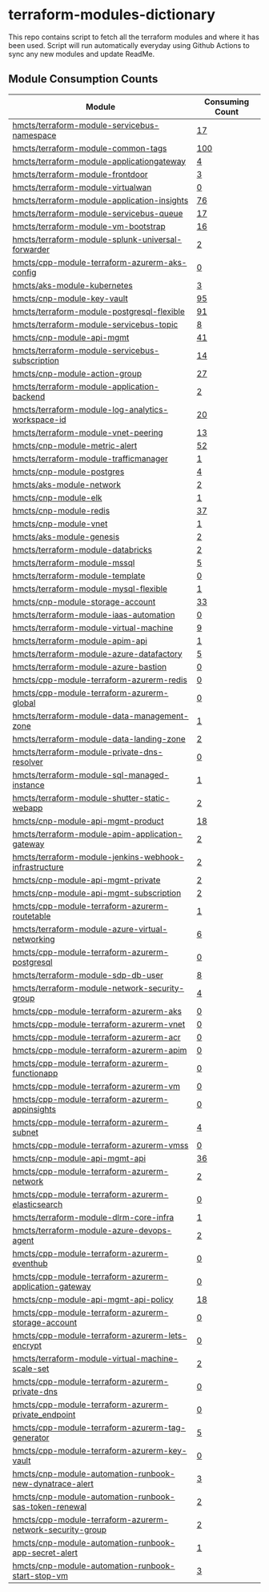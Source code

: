 # terraform-modules-dictionary
This repo contains script to fetch all the terraform modules and where it has been used.  Script will run automatically everyday using Github Actions to sync any new modules and update ReadMe.























































## Module Consumption Counts

| Module | Consuming Count |
| --- | --- |
| <a href="https://github.com/hmcts/terraform-module-servicebus-namespace" target="_blank">hmcts/terraform-module-servicebus-namespace</a> | <a href="https://github.com/search?q=org%3Ahmcts+hmcts/terraform-module-servicebus-namespace+language%3AHCL++NOT+is%3Aarchived&type=code&l=HCL" target="_blank">17</a> |
| <a href="https://github.com/hmcts/terraform-module-common-tags" target="_blank">hmcts/terraform-module-common-tags</a> | <a href="https://github.com/search?q=org%3Ahmcts+hmcts/terraform-module-common-tags+language%3AHCL++NOT+is%3Aarchived&type=code&l=HCL" target="_blank">100</a> |
| <a href="https://github.com/hmcts/terraform-module-applicationgateway" target="_blank">hmcts/terraform-module-applicationgateway</a> | <a href="https://github.com/search?q=org%3Ahmcts+hmcts/terraform-module-applicationgateway+language%3AHCL++NOT+is%3Aarchived&type=code&l=HCL" target="_blank">4</a> |
| <a href="https://github.com/hmcts/terraform-module-frontdoor" target="_blank">hmcts/terraform-module-frontdoor</a> | <a href="https://github.com/search?q=org%3Ahmcts+hmcts/terraform-module-frontdoor+language%3AHCL++NOT+is%3Aarchived&type=code&l=HCL" target="_blank">3</a> |
| <a href="https://github.com/hmcts/terraform-module-virtualwan" target="_blank">hmcts/terraform-module-virtualwan</a> | <a href="https://github.com/search?q=org%3Ahmcts+hmcts/terraform-module-virtualwan+language%3AHCL++NOT+is%3Aarchived&type=code&l=HCL" target="_blank">0</a> |
| <a href="https://github.com/hmcts/terraform-module-application-insights" target="_blank">hmcts/terraform-module-application-insights</a> | <a href="https://github.com/search?q=org%3Ahmcts+hmcts/terraform-module-application-insights+language%3AHCL++NOT+is%3Aarchived&type=code&l=HCL" target="_blank">76</a> |
| <a href="https://github.com/hmcts/terraform-module-servicebus-queue" target="_blank">hmcts/terraform-module-servicebus-queue</a> | <a href="https://github.com/search?q=org%3Ahmcts+hmcts/terraform-module-servicebus-queue+language%3AHCL++NOT+is%3Aarchived&type=code&l=HCL" target="_blank">17</a> |
| <a href="https://github.com/hmcts/terraform-module-vm-bootstrap" target="_blank">hmcts/terraform-module-vm-bootstrap</a> | <a href="https://github.com/search?q=org%3Ahmcts+hmcts/terraform-module-vm-bootstrap+language%3AHCL++NOT+is%3Aarchived&type=code&l=HCL" target="_blank">16</a> |
| <a href="https://github.com/hmcts/terraform-module-splunk-universal-forwarder" target="_blank">hmcts/terraform-module-splunk-universal-forwarder</a> | <a href="https://github.com/search?q=org%3Ahmcts+hmcts/terraform-module-splunk-universal-forwarder+language%3AHCL++NOT+is%3Aarchived&type=code&l=HCL" target="_blank">2</a> |
| <a href="https://github.com/hmcts/cpp-module-terraform-azurerm-aks-config" target="_blank">hmcts/cpp-module-terraform-azurerm-aks-config</a> | <a href="https://github.com/search?q=org%3Ahmcts+hmcts/cpp-module-terraform-azurerm-aks-config+language%3AHCL++NOT+is%3Aarchived&type=code&l=HCL" target="_blank">0</a> |
| <a href="https://github.com/hmcts/aks-module-kubernetes" target="_blank">hmcts/aks-module-kubernetes</a> | <a href="https://github.com/search?q=org%3Ahmcts+hmcts/aks-module-kubernetes+language%3AHCL++NOT+is%3Aarchived&type=code&l=HCL" target="_blank">3</a> |
| <a href="https://github.com/hmcts/cnp-module-key-vault" target="_blank">hmcts/cnp-module-key-vault</a> | <a href="https://github.com/search?q=org%3Ahmcts+hmcts/cnp-module-key-vault+language%3AHCL++NOT+is%3Aarchived&type=code&l=HCL" target="_blank">95</a> |
| <a href="https://github.com/hmcts/terraform-module-postgresql-flexible" target="_blank">hmcts/terraform-module-postgresql-flexible</a> | <a href="https://github.com/search?q=org%3Ahmcts+hmcts/terraform-module-postgresql-flexible+language%3AHCL++NOT+is%3Aarchived&type=code&l=HCL" target="_blank">91</a> |
| <a href="https://github.com/hmcts/terraform-module-servicebus-topic" target="_blank">hmcts/terraform-module-servicebus-topic</a> | <a href="https://github.com/search?q=org%3Ahmcts+hmcts/terraform-module-servicebus-topic+language%3AHCL++NOT+is%3Aarchived&type=code&l=HCL" target="_blank">8</a> |
| <a href="https://github.com/hmcts/cnp-module-api-mgmt" target="_blank">hmcts/cnp-module-api-mgmt</a> | <a href="https://github.com/search?q=org%3Ahmcts+hmcts/cnp-module-api-mgmt+language%3AHCL++NOT+is%3Aarchived&type=code&l=HCL" target="_blank">41</a> |
| <a href="https://github.com/hmcts/terraform-module-servicebus-subscription" target="_blank">hmcts/terraform-module-servicebus-subscription</a> | <a href="https://github.com/search?q=org%3Ahmcts+hmcts/terraform-module-servicebus-subscription+language%3AHCL++NOT+is%3Aarchived&type=code&l=HCL" target="_blank">14</a> |
| <a href="https://github.com/hmcts/cnp-module-action-group" target="_blank">hmcts/cnp-module-action-group</a> | <a href="https://github.com/search?q=org%3Ahmcts+hmcts/cnp-module-action-group+language%3AHCL++NOT+is%3Aarchived&type=code&l=HCL" target="_blank">27</a> |
| <a href="https://github.com/hmcts/terraform-module-application-backend" target="_blank">hmcts/terraform-module-application-backend</a> | <a href="https://github.com/search?q=org%3Ahmcts+hmcts/terraform-module-application-backend+language%3AHCL++NOT+is%3Aarchived&type=code&l=HCL" target="_blank">2</a> |
| <a href="https://github.com/hmcts/terraform-module-log-analytics-workspace-id" target="_blank">hmcts/terraform-module-log-analytics-workspace-id</a> | <a href="https://github.com/search?q=org%3Ahmcts+hmcts/terraform-module-log-analytics-workspace-id+language%3AHCL++NOT+is%3Aarchived&type=code&l=HCL" target="_blank">20</a> |
| <a href="https://github.com/hmcts/terraform-module-vnet-peering" target="_blank">hmcts/terraform-module-vnet-peering</a> | <a href="https://github.com/search?q=org%3Ahmcts+hmcts/terraform-module-vnet-peering+language%3AHCL++NOT+is%3Aarchived&type=code&l=HCL" target="_blank">13</a> |
| <a href="https://github.com/hmcts/cnp-module-metric-alert" target="_blank">hmcts/cnp-module-metric-alert</a> | <a href="https://github.com/search?q=org%3Ahmcts+hmcts/cnp-module-metric-alert+language%3AHCL++NOT+is%3Aarchived&type=code&l=HCL" target="_blank">52</a> |
| <a href="https://github.com/hmcts/terraform-module-trafficmanager" target="_blank">hmcts/terraform-module-trafficmanager</a> | <a href="https://github.com/search?q=org%3Ahmcts+hmcts/terraform-module-trafficmanager+language%3AHCL++NOT+is%3Aarchived&type=code&l=HCL" target="_blank">1</a> |
| <a href="https://github.com/hmcts/cnp-module-postgres" target="_blank">hmcts/cnp-module-postgres</a> | <a href="https://github.com/search?q=org%3Ahmcts+hmcts/cnp-module-postgres+language%3AHCL++NOT+is%3Aarchived&type=code&l=HCL" target="_blank">4</a> |
| <a href="https://github.com/hmcts/aks-module-network" target="_blank">hmcts/aks-module-network</a> | <a href="https://github.com/search?q=org%3Ahmcts+hmcts/aks-module-network+language%3AHCL++NOT+is%3Aarchived&type=code&l=HCL" target="_blank">2</a> |
| <a href="https://github.com/hmcts/cnp-module-elk" target="_blank">hmcts/cnp-module-elk</a> | <a href="https://github.com/search?q=org%3Ahmcts+hmcts/cnp-module-elk+language%3AHCL++NOT+is%3Aarchived&type=code&l=HCL" target="_blank">1</a> |
| <a href="https://github.com/hmcts/cnp-module-redis" target="_blank">hmcts/cnp-module-redis</a> | <a href="https://github.com/search?q=org%3Ahmcts+hmcts/cnp-module-redis+language%3AHCL++NOT+is%3Aarchived&type=code&l=HCL" target="_blank">37</a> |
| <a href="https://github.com/hmcts/cnp-module-vnet" target="_blank">hmcts/cnp-module-vnet</a> | <a href="https://github.com/search?q=org%3Ahmcts+hmcts/cnp-module-vnet+language%3AHCL++NOT+is%3Aarchived&type=code&l=HCL" target="_blank">1</a> |
| <a href="https://github.com/hmcts/aks-module-genesis" target="_blank">hmcts/aks-module-genesis</a> | <a href="https://github.com/search?q=org%3Ahmcts+hmcts/aks-module-genesis+language%3AHCL++NOT+is%3Aarchived&type=code&l=HCL" target="_blank">2</a> |
| <a href="https://github.com/hmcts/terraform-module-databricks" target="_blank">hmcts/terraform-module-databricks</a> | <a href="https://github.com/search?q=org%3Ahmcts+hmcts/terraform-module-databricks+language%3AHCL++NOT+is%3Aarchived&type=code&l=HCL" target="_blank">2</a> |
| <a href="https://github.com/hmcts/terraform-module-mssql" target="_blank">hmcts/terraform-module-mssql</a> | <a href="https://github.com/search?q=org%3Ahmcts+hmcts/terraform-module-mssql+language%3AHCL++NOT+is%3Aarchived&type=code&l=HCL" target="_blank">5</a> |
| <a href="https://github.com/hmcts/terraform-module-template" target="_blank">hmcts/terraform-module-template</a> | <a href="https://github.com/search?q=org%3Ahmcts+hmcts/terraform-module-template+language%3AHCL++NOT+is%3Aarchived&type=code&l=HCL" target="_blank">0</a> |
| <a href="https://github.com/hmcts/terraform-module-mysql-flexible" target="_blank">hmcts/terraform-module-mysql-flexible</a> | <a href="https://github.com/search?q=org%3Ahmcts+hmcts/terraform-module-mysql-flexible+language%3AHCL++NOT+is%3Aarchived&type=code&l=HCL" target="_blank">1</a> |
| <a href="https://github.com/hmcts/cnp-module-storage-account" target="_blank">hmcts/cnp-module-storage-account</a> | <a href="https://github.com/search?q=org%3Ahmcts+hmcts/cnp-module-storage-account+language%3AHCL++NOT+is%3Aarchived&type=code&l=HCL" target="_blank">33</a> |
| <a href="https://github.com/hmcts/terraform-module-iaas-automation" target="_blank">hmcts/terraform-module-iaas-automation</a> | <a href="https://github.com/search?q=org%3Ahmcts+hmcts/terraform-module-iaas-automation+language%3AHCL++NOT+is%3Aarchived&type=code&l=HCL" target="_blank">0</a> |
| <a href="https://github.com/hmcts/terraform-module-virtual-machine" target="_blank">hmcts/terraform-module-virtual-machine</a> | <a href="https://github.com/search?q=org%3Ahmcts+hmcts/terraform-module-virtual-machine+language%3AHCL++NOT+is%3Aarchived&type=code&l=HCL" target="_blank">9</a> |
| <a href="https://github.com/hmcts/terraform-module-apim-api" target="_blank">hmcts/terraform-module-apim-api</a> | <a href="https://github.com/search?q=org%3Ahmcts+hmcts/terraform-module-apim-api+language%3AHCL++NOT+is%3Aarchived&type=code&l=HCL" target="_blank">1</a> |
| <a href="https://github.com/hmcts/terraform-module-azure-datafactory" target="_blank">hmcts/terraform-module-azure-datafactory</a> | <a href="https://github.com/search?q=org%3Ahmcts+hmcts/terraform-module-azure-datafactory+language%3AHCL++NOT+is%3Aarchived&type=code&l=HCL" target="_blank">5</a> |
| <a href="https://github.com/hmcts/terraform-module-azure-bastion" target="_blank">hmcts/terraform-module-azure-bastion</a> | <a href="https://github.com/search?q=org%3Ahmcts+hmcts/terraform-module-azure-bastion+language%3AHCL++NOT+is%3Aarchived&type=code&l=HCL" target="_blank">0</a> |
| <a href="https://github.com/hmcts/cpp-module-terraform-azurerm-redis" target="_blank">hmcts/cpp-module-terraform-azurerm-redis</a> | <a href="https://github.com/search?q=org%3Ahmcts+hmcts/cpp-module-terraform-azurerm-redis+language%3AHCL++NOT+is%3Aarchived&type=code&l=HCL" target="_blank">0</a> |
| <a href="https://github.com/hmcts/cpp-module-terraform-azurerm-global" target="_blank">hmcts/cpp-module-terraform-azurerm-global</a> | <a href="https://github.com/search?q=org%3Ahmcts+hmcts/cpp-module-terraform-azurerm-global+language%3AHCL++NOT+is%3Aarchived&type=code&l=HCL" target="_blank">0</a> |
| <a href="https://github.com/hmcts/terraform-module-data-management-zone" target="_blank">hmcts/terraform-module-data-management-zone</a> | <a href="https://github.com/search?q=org%3Ahmcts+hmcts/terraform-module-data-management-zone+language%3AHCL++NOT+is%3Aarchived&type=code&l=HCL" target="_blank">1</a> |
| <a href="https://github.com/hmcts/terraform-module-data-landing-zone" target="_blank">hmcts/terraform-module-data-landing-zone</a> | <a href="https://github.com/search?q=org%3Ahmcts+hmcts/terraform-module-data-landing-zone+language%3AHCL++NOT+is%3Aarchived&type=code&l=HCL" target="_blank">2</a> |
| <a href="https://github.com/hmcts/terraform-module-private-dns-resolver" target="_blank">hmcts/terraform-module-private-dns-resolver</a> | <a href="https://github.com/search?q=org%3Ahmcts+hmcts/terraform-module-private-dns-resolver+language%3AHCL++NOT+is%3Aarchived&type=code&l=HCL" target="_blank">0</a> |
| <a href="https://github.com/hmcts/terraform-module-sql-managed-instance" target="_blank">hmcts/terraform-module-sql-managed-instance</a> | <a href="https://github.com/search?q=org%3Ahmcts+hmcts/terraform-module-sql-managed-instance+language%3AHCL++NOT+is%3Aarchived&type=code&l=HCL" target="_blank">1</a> |
| <a href="https://github.com/hmcts/terraform-module-shutter-static-webapp" target="_blank">hmcts/terraform-module-shutter-static-webapp</a> | <a href="https://github.com/search?q=org%3Ahmcts+hmcts/terraform-module-shutter-static-webapp+language%3AHCL++NOT+is%3Aarchived&type=code&l=HCL" target="_blank">2</a> |
| <a href="https://github.com/hmcts/cnp-module-api-mgmt-product" target="_blank">hmcts/cnp-module-api-mgmt-product</a> | <a href="https://github.com/search?q=org%3Ahmcts+hmcts/cnp-module-api-mgmt-product+language%3AHCL++NOT+is%3Aarchived&type=code&l=HCL" target="_blank">18</a> |
| <a href="https://github.com/hmcts/terraform-module-apim-application-gateway" target="_blank">hmcts/terraform-module-apim-application-gateway</a> | <a href="https://github.com/search?q=org%3Ahmcts+hmcts/terraform-module-apim-application-gateway+language%3AHCL++NOT+is%3Aarchived&type=code&l=HCL" target="_blank">2</a> |
| <a href="https://github.com/hmcts/terraform-module-jenkins-webhook-infrastructure" target="_blank">hmcts/terraform-module-jenkins-webhook-infrastructure</a> | <a href="https://github.com/search?q=org%3Ahmcts+hmcts/terraform-module-jenkins-webhook-infrastructure+language%3AHCL++NOT+is%3Aarchived&type=code&l=HCL" target="_blank">2</a> |
| <a href="https://github.com/hmcts/cnp-module-api-mgmt-private" target="_blank">hmcts/cnp-module-api-mgmt-private</a> | <a href="https://github.com/search?q=org%3Ahmcts+hmcts/cnp-module-api-mgmt-private+language%3AHCL++NOT+is%3Aarchived&type=code&l=HCL" target="_blank">2</a> |
| <a href="https://github.com/hmcts/cnp-module-api-mgmt-subscription" target="_blank">hmcts/cnp-module-api-mgmt-subscription</a> | <a href="https://github.com/search?q=org%3Ahmcts+hmcts/cnp-module-api-mgmt-subscription+language%3AHCL++NOT+is%3Aarchived&type=code&l=HCL" target="_blank">2</a> |
| <a href="https://github.com/hmcts/cpp-module-terraform-azurerm-routetable" target="_blank">hmcts/cpp-module-terraform-azurerm-routetable</a> | <a href="https://github.com/search?q=org%3Ahmcts+hmcts/cpp-module-terraform-azurerm-routetable+language%3AHCL++NOT+is%3Aarchived&type=code&l=HCL" target="_blank">1</a> |
| <a href="https://github.com/hmcts/terraform-module-azure-virtual-networking" target="_blank">hmcts/terraform-module-azure-virtual-networking</a> | <a href="https://github.com/search?q=org%3Ahmcts+hmcts/terraform-module-azure-virtual-networking+language%3AHCL++NOT+is%3Aarchived&type=code&l=HCL" target="_blank">6</a> |
| <a href="https://github.com/hmcts/cpp-module-terraform-azurerm-postgresql" target="_blank">hmcts/cpp-module-terraform-azurerm-postgresql</a> | <a href="https://github.com/search?q=org%3Ahmcts+hmcts/cpp-module-terraform-azurerm-postgresql+language%3AHCL++NOT+is%3Aarchived&type=code&l=HCL" target="_blank">0</a> |
| <a href="https://github.com/hmcts/terraform-module-sdp-db-user" target="_blank">hmcts/terraform-module-sdp-db-user</a> | <a href="https://github.com/search?q=org%3Ahmcts+hmcts/terraform-module-sdp-db-user+language%3AHCL++NOT+is%3Aarchived&type=code&l=HCL" target="_blank">8</a> |
| <a href="https://github.com/hmcts/terraform-module-network-security-group" target="_blank">hmcts/terraform-module-network-security-group</a> | <a href="https://github.com/search?q=org%3Ahmcts+hmcts/terraform-module-network-security-group+language%3AHCL++NOT+is%3Aarchived&type=code&l=HCL" target="_blank">4</a> |
| <a href="https://github.com/hmcts/cpp-module-terraform-azurerm-aks" target="_blank">hmcts/cpp-module-terraform-azurerm-aks</a> | <a href="https://github.com/search?q=org%3Ahmcts+hmcts/cpp-module-terraform-azurerm-aks+language%3AHCL++NOT+is%3Aarchived&type=code&l=HCL" target="_blank">0</a> |
| <a href="https://github.com/hmcts/cpp-module-terraform-azurerm-vnet" target="_blank">hmcts/cpp-module-terraform-azurerm-vnet</a> | <a href="https://github.com/search?q=org%3Ahmcts+hmcts/cpp-module-terraform-azurerm-vnet+language%3AHCL++NOT+is%3Aarchived&type=code&l=HCL" target="_blank">0</a> |
| <a href="https://github.com/hmcts/cpp-module-terraform-azurerm-acr" target="_blank">hmcts/cpp-module-terraform-azurerm-acr</a> | <a href="https://github.com/search?q=org%3Ahmcts+hmcts/cpp-module-terraform-azurerm-acr+language%3AHCL++NOT+is%3Aarchived&type=code&l=HCL" target="_blank">0</a> |
| <a href="https://github.com/hmcts/cpp-module-terraform-azurerm-apim" target="_blank">hmcts/cpp-module-terraform-azurerm-apim</a> | <a href="https://github.com/search?q=org%3Ahmcts+hmcts/cpp-module-terraform-azurerm-apim+language%3AHCL++NOT+is%3Aarchived&type=code&l=HCL" target="_blank">0</a> |
| <a href="https://github.com/hmcts/cpp-module-terraform-azurerm-functionapp" target="_blank">hmcts/cpp-module-terraform-azurerm-functionapp</a> | <a href="https://github.com/search?q=org%3Ahmcts+hmcts/cpp-module-terraform-azurerm-functionapp+language%3AHCL++NOT+is%3Aarchived&type=code&l=HCL" target="_blank">0</a> |
| <a href="https://github.com/hmcts/cpp-module-terraform-azurerm-vm" target="_blank">hmcts/cpp-module-terraform-azurerm-vm</a> | <a href="https://github.com/search?q=org%3Ahmcts+hmcts/cpp-module-terraform-azurerm-vm+language%3AHCL++NOT+is%3Aarchived&type=code&l=HCL" target="_blank">0</a> |
| <a href="https://github.com/hmcts/cpp-module-terraform-azurerm-appinsights" target="_blank">hmcts/cpp-module-terraform-azurerm-appinsights</a> | <a href="https://github.com/search?q=org%3Ahmcts+hmcts/cpp-module-terraform-azurerm-appinsights+language%3AHCL++NOT+is%3Aarchived&type=code&l=HCL" target="_blank">0</a> |
| <a href="https://github.com/hmcts/cpp-module-terraform-azurerm-subnet" target="_blank">hmcts/cpp-module-terraform-azurerm-subnet</a> | <a href="https://github.com/search?q=org%3Ahmcts+hmcts/cpp-module-terraform-azurerm-subnet+language%3AHCL++NOT+is%3Aarchived&type=code&l=HCL" target="_blank">4</a> |
| <a href="https://github.com/hmcts/cpp-module-terraform-azurerm-vmss" target="_blank">hmcts/cpp-module-terraform-azurerm-vmss</a> | <a href="https://github.com/search?q=org%3Ahmcts+hmcts/cpp-module-terraform-azurerm-vmss+language%3AHCL++NOT+is%3Aarchived&type=code&l=HCL" target="_blank">0</a> |
| <a href="https://github.com/hmcts/cnp-module-api-mgmt-api" target="_blank">hmcts/cnp-module-api-mgmt-api</a> | <a href="https://github.com/search?q=org%3Ahmcts+hmcts/cnp-module-api-mgmt-api+language%3AHCL++NOT+is%3Aarchived&type=code&l=HCL" target="_blank">36</a> |
| <a href="https://github.com/hmcts/cpp-module-terraform-azurerm-network" target="_blank">hmcts/cpp-module-terraform-azurerm-network</a> | <a href="https://github.com/search?q=org%3Ahmcts+hmcts/cpp-module-terraform-azurerm-network+language%3AHCL++NOT+is%3Aarchived&type=code&l=HCL" target="_blank">2</a> |
| <a href="https://github.com/hmcts/cpp-module-terraform-azurerm-elasticsearch" target="_blank">hmcts/cpp-module-terraform-azurerm-elasticsearch</a> | <a href="https://github.com/search?q=org%3Ahmcts+hmcts/cpp-module-terraform-azurerm-elasticsearch+language%3AHCL++NOT+is%3Aarchived&type=code&l=HCL" target="_blank">0</a> |
| <a href="https://github.com/hmcts/terraform-module-dlrm-core-infra" target="_blank">hmcts/terraform-module-dlrm-core-infra</a> | <a href="https://github.com/search?q=org%3Ahmcts+hmcts/terraform-module-dlrm-core-infra+language%3AHCL++NOT+is%3Aarchived&type=code&l=HCL" target="_blank">1</a> |
| <a href="https://github.com/hmcts/terraform-module-azure-devops-agent" target="_blank">hmcts/terraform-module-azure-devops-agent</a> | <a href="https://github.com/search?q=org%3Ahmcts+hmcts/terraform-module-azure-devops-agent+language%3AHCL++NOT+is%3Aarchived&type=code&l=HCL" target="_blank">2</a> |
| <a href="https://github.com/hmcts/cpp-module-terraform-azurerm-eventhub" target="_blank">hmcts/cpp-module-terraform-azurerm-eventhub</a> | <a href="https://github.com/search?q=org%3Ahmcts+hmcts/cpp-module-terraform-azurerm-eventhub+language%3AHCL++NOT+is%3Aarchived&type=code&l=HCL" target="_blank">0</a> |
| <a href="https://github.com/hmcts/cpp-module-terraform-azurerm-application-gateway" target="_blank">hmcts/cpp-module-terraform-azurerm-application-gateway</a> | <a href="https://github.com/search?q=org%3Ahmcts+hmcts/cpp-module-terraform-azurerm-application-gateway+language%3AHCL++NOT+is%3Aarchived&type=code&l=HCL" target="_blank">0</a> |
| <a href="https://github.com/hmcts/cnp-module-api-mgmt-api-policy" target="_blank">hmcts/cnp-module-api-mgmt-api-policy</a> | <a href="https://github.com/search?q=org%3Ahmcts+hmcts/cnp-module-api-mgmt-api-policy+language%3AHCL++NOT+is%3Aarchived&type=code&l=HCL" target="_blank">18</a> |
| <a href="https://github.com/hmcts/cpp-module-terraform-azurerm-storage-account" target="_blank">hmcts/cpp-module-terraform-azurerm-storage-account</a> | <a href="https://github.com/search?q=org%3Ahmcts+hmcts/cpp-module-terraform-azurerm-storage-account+language%3AHCL++NOT+is%3Aarchived&type=code&l=HCL" target="_blank">0</a> |
| <a href="https://github.com/hmcts/cpp-module-terraform-azurerm-lets-encrypt" target="_blank">hmcts/cpp-module-terraform-azurerm-lets-encrypt</a> | <a href="https://github.com/search?q=org%3Ahmcts+hmcts/cpp-module-terraform-azurerm-lets-encrypt+language%3AHCL++NOT+is%3Aarchived&type=code&l=HCL" target="_blank">0</a> |
| <a href="https://github.com/hmcts/terraform-module-virtual-machine-scale-set" target="_blank">hmcts/terraform-module-virtual-machine-scale-set</a> | <a href="https://github.com/search?q=org%3Ahmcts+hmcts/terraform-module-virtual-machine-scale-set+language%3AHCL++NOT+is%3Aarchived&type=code&l=HCL" target="_blank">2</a> |
| <a href="https://github.com/hmcts/cpp-module-terraform-azurerm-private-dns" target="_blank">hmcts/cpp-module-terraform-azurerm-private-dns</a> | <a href="https://github.com/search?q=org%3Ahmcts+hmcts/cpp-module-terraform-azurerm-private-dns+language%3AHCL++NOT+is%3Aarchived&type=code&l=HCL" target="_blank">0</a> |
| <a href="https://github.com/hmcts/cpp-module-terraform-azurerm-private_endpoint" target="_blank">hmcts/cpp-module-terraform-azurerm-private_endpoint</a> | <a href="https://github.com/search?q=org%3Ahmcts+hmcts/cpp-module-terraform-azurerm-private_endpoint+language%3AHCL++NOT+is%3Aarchived&type=code&l=HCL" target="_blank">0</a> |
| <a href="https://github.com/hmcts/cpp-module-terraform-azurerm-tag-generator" target="_blank">hmcts/cpp-module-terraform-azurerm-tag-generator</a> | <a href="https://github.com/search?q=org%3Ahmcts+hmcts/cpp-module-terraform-azurerm-tag-generator+language%3AHCL++NOT+is%3Aarchived&type=code&l=HCL" target="_blank">5</a> |
| <a href="https://github.com/hmcts/cpp-module-terraform-azurerm-key-vault" target="_blank">hmcts/cpp-module-terraform-azurerm-key-vault</a> | <a href="https://github.com/search?q=org%3Ahmcts+hmcts/cpp-module-terraform-azurerm-key-vault+language%3AHCL++NOT+is%3Aarchived&type=code&l=HCL" target="_blank">0</a> |
| <a href="https://github.com/hmcts/cnp-module-automation-runbook-new-dynatrace-alert" target="_blank">hmcts/cnp-module-automation-runbook-new-dynatrace-alert</a> | <a href="https://github.com/search?q=org%3Ahmcts+hmcts/cnp-module-automation-runbook-new-dynatrace-alert+language%3AHCL++NOT+is%3Aarchived&type=code&l=HCL" target="_blank">3</a> |
| <a href="https://github.com/hmcts/cnp-module-automation-runbook-sas-token-renewal" target="_blank">hmcts/cnp-module-automation-runbook-sas-token-renewal</a> | <a href="https://github.com/search?q=org%3Ahmcts+hmcts/cnp-module-automation-runbook-sas-token-renewal+language%3AHCL++NOT+is%3Aarchived&type=code&l=HCL" target="_blank">2</a> |
| <a href="https://github.com/hmcts/cpp-module-terraform-azurerm-network-security-group" target="_blank">hmcts/cpp-module-terraform-azurerm-network-security-group</a> | <a href="https://github.com/search?q=org%3Ahmcts+hmcts/cpp-module-terraform-azurerm-network-security-group+language%3AHCL++NOT+is%3Aarchived&type=code&l=HCL" target="_blank">2</a> |
| <a href="https://github.com/hmcts/cnp-module-automation-runbook-app-secret-alert" target="_blank">hmcts/cnp-module-automation-runbook-app-secret-alert</a> | <a href="https://github.com/search?q=org%3Ahmcts+hmcts/cnp-module-automation-runbook-app-secret-alert+language%3AHCL++NOT+is%3Aarchived&type=code&l=HCL" target="_blank">1</a> |
| <a href="https://github.com/hmcts/cnp-module-automation-runbook-start-stop-vm" target="_blank">hmcts/cnp-module-automation-runbook-start-stop-vm</a> | <a href="https://github.com/search?q=org%3Ahmcts+hmcts/cnp-module-automation-runbook-start-stop-vm+language%3AHCL++NOT+is%3Aarchived&type=code&l=HCL" target="_blank">3</a> |
